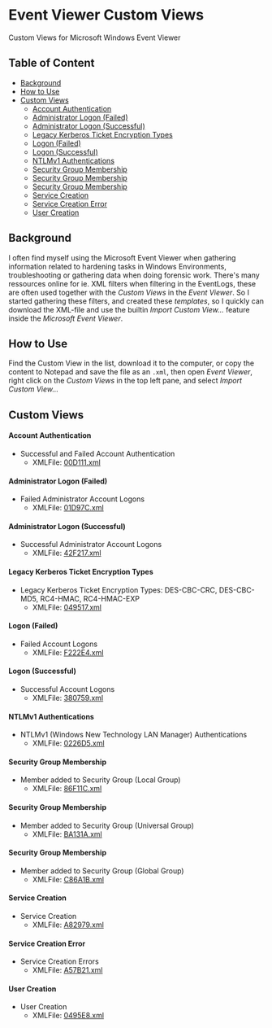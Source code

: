 # Event Viewer Custom Views

Custom Views for Microsoft Windows Event Viewer

## Table of Content
  - [Background](#background)
  - [How to Use](#how-to-use)
  - [Custom Views](#custom-views)
     - [Account Authentication](#account-authentication)
     - [Administrator Logon (Failed)](#administrator-logon-failed)
     - [Administrator Logon (Successful)](#administrator-logon-successful)
     - [Legacy Kerberos Ticket Encryption Types](#legacy-kerberos-ticket-encryption-types)
     - [Logon (Failed)](#logon-failed)
     - [Logon (Successful)](#logon-successful)
     - [NTLMv1 Authentications](#ntlmv1-authentications)
     - [Security Group Membership](#security-group-membership)
     - [Security Group Membership](#security-group-membership)
     - [Security Group Membership](#security-group-membership)
     - [Service Creation](#service-creation)
     - [Service Creation Error](#service-creation-error)
     - [User Creation](#user-creation)

## Background
I often find myself using the Microsoft Event Viewer when gathering information related to hardening tasks in Windows Environments, troubleshooting or gathering data when doing forensic work. There's many ressources online for ie. XML filters when filtering in the EventLogs, these are often used together with the *Custom Views* in the *Event Viewer*. So I started gathering these filters, and created these *templates*, so I quickly can download the XML-file and use the builtin *Import Custom View...* feature inside the *Microsoft Event Viewer*.

## How to Use
Find the Custom View in the list, download it to the computer, or copy the content to Notepad and save the file as an ```.xml```, then open *Event Viewer*, right click on the *Custom Views* in the top left pane, and select *Import Custom View...*

## Custom Views
#### Account Authentication
   - Successful and Failed Account Authentication <br />
      - XMLFile: [00D111.xml](./xml/00D111.xml)
#### Administrator Logon (Failed)
   - Failed Administrator Account Logons <br />
      - XMLFile: [01D97C.xml](./xml/01D97C.xml)
#### Administrator Logon (Successful)
   - Successful Administrator Account Logons <br />
      - XMLFile: [42F217.xml](./xml/42F217.xml)
#### Legacy Kerberos Ticket Encryption Types
   - Legacy Kerberos Ticket Encryption Types: DES-CBC-CRC, DES-CBC-MD5, RC4-HMAC, RC4-HMAC-EXP <br />
      - XMLFile: [049517.xml](./xml/049517.xml)
#### Logon (Failed)
   - Failed Account Logons <br />
      - XMLFile: [F222E4.xml](./xml/F222E4.xml)
#### Logon (Successful)
   - Successful Account Logons <br />
      - XMLFile: [380759.xml](./xml/380759.xml)
#### NTLMv1 Authentications
   - NTLMv1 (Windows New Technology LAN Manager) Authentications <br />
      - XMLFile: [0226D5.xml](./xml/0226D5.xml)
#### Security Group Membership
   - Member added to Security Group (Local Group) <br />
      - XMLFile: [86F11C.xml](./xml/86F11C.xml)
#### Security Group Membership
   - Member added to Security Group (Universal Group) <br />
      - XMLFile: [BA131A.xml](./xml/BA131A.xml)
#### Security Group Membership
   - Member added to Security Group (Global Group) <br />
      - XMLFile: [C86A1B.xml](./xml/C86A1B.xml)
#### Service Creation
   - Service Creation <br />
      - XMLFile: [A82979.xml](./xml/A82979.xml)
#### Service Creation Error
   - Service Creation Errors <br />
      - XMLFile: [A57B21.xml](./xml/A57B21.xml)
#### User Creation
   - User Creation <br />
      - XMLFile: [0495E8.xml](./xml/0495E8.xml)
